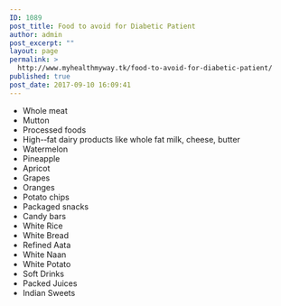 ```yaml
---
ID: 1089
post_title: Food to avoid for Diabetic Patient
author: admin
post_excerpt: ""
layout: page
permalink: >
  http://www.myhealthmyway.tk/food-to-avoid-for-diabetic-patient/
published: true
post_date: 2017-09-10 16:09:41
---
```

<ul>
 	<li>Whole meat</li>
 	<li>Mutton</li>
 	<li>Processed foods</li>
 	<li>High-­‐fat dairy products like whole fat milk, cheese, butter</li>
 	<li>Watermelon</li>
 	<li>Pineapple</li>
 	<li>Apricot</li>
 	<li>Grapes</li>
 	<li>Oranges</li>
 	<li>Potato chips</li>
 	<li>Packaged snacks</li>
 	<li>Candy bars</li>
 	<li>White Rice</li>
 	<li>White Bread</li>
 	<li>Refined Aata</li>
 	<li>White Naan</li>
 	<li>White Potato</li>
 	<li>Soft Drinks</li>
 	<li>Packed Juices</li>
 	<li>Indian Sweets</li>
</ul>